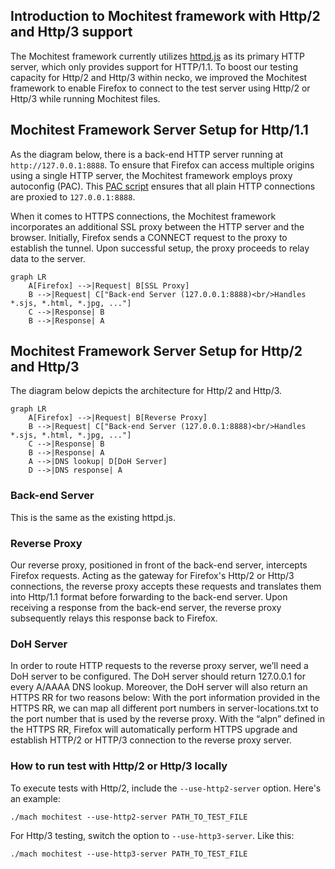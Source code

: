 ## Introduction to Mochitest framework with Http/2 and Http/3 support

The Mochitest framework currently utilizes [httpd.js](https://searchfox.org/mozilla-central/source/netwerk/test/httpserver/httpd.js) as its primary HTTP server, which only provides support for HTTP/1.1. To boost our testing capacity for Http/2 and Http/3 within necko, we improved the Mochitest framework to enable Firefox to connect to the test server using Http/2 or Http/3 while running Mochitest files.

## Mochitest Framework Server Setup for Http/1.1
As the diagram below, there is a back-end HTTP server running at `http://127.0.0.1:8888`. To ensure that Firefox can access multiple origins using a single HTTP server, the Mochitest framework employs proxy autoconfig (PAC). This [PAC script](https://searchfox.org/mozilla-central/rev/986024d59bff59819a3ed2f7c1d0f5254cdc3f3d/testing/mozbase/mozprofile/mozprofile/permissions.py#282-326) ensures that all plain HTTP connections are proxied to `127.0.0.1:8888`.

When it comes to HTTPS connections, the Mochitest framework incorporates an additional SSL proxy between the HTTP server and the browser. Initially, Firefox sends a CONNECT request to the proxy to establish the tunnel. Upon successful setup, the proxy proceeds to relay data to the server.

```{mermaid}
graph LR
    A[Firefox] -->|Request| B[SSL Proxy]
    B -->|Request| C["Back-end Server (127.0.0.1:8888)<br/>Handles *.sjs, *.html, *.jpg, ..."]
    C -->|Response| B
    B -->|Response| A
```

## Mochitest Framework Server Setup for Http/2 and Http/3

The diagram below depicts the architecture for Http/2 and Http/3.

```{mermaid}
graph LR
    A[Firefox] -->|Request| B[Reverse Proxy]
    B -->|Request| C["Back-end Server (127.0.0.1:8888)<br/>Handles *.sjs, *.html, *.jpg, ..."]
    C -->|Response| B
    B -->|Response| A
    A -->|DNS lookup| D[DoH Server]
    D -->|DNS response| A
```

### Back-end Server

This is the same as the existing httpd.js.

### Reverse Proxy

Our reverse proxy, positioned in front of the back-end server, intercepts Firefox requests. Acting as the gateway for Firefox's Http/2 or Http/3 connections, the reverse proxy accepts these requests and translates them into Http/1.1 format before forwarding to the back-end server. Upon receiving a response from the back-end server, the reverse proxy subsequently relays this response back to Firefox.

### DoH Server

In order to route HTTP requests to the reverse proxy server, we’ll need a DoH server to be configured. The DoH server should return 127.0.0.1 for every A/AAAA DNS lookup.
Moreover, the DoH server will also return an HTTPS RR for two reasons below:
With the port information provided in the HTTPS RR, we can map all different port numbers in server-locations.txt to the port number that is used by the reverse proxy.
With the “alpn” defined in the HTTPS RR, Firefox will automatically perform HTTPS upgrade and establish HTTP/2 or HTTP/3 connection to the reverse proxy server.

### How to run test with Http/2 or Http/3 locally

To execute tests with Http/2, include the `--use-http2-server` option. Here's an example:

```
./mach mochitest --use-http2-server PATH_TO_TEST_FILE
```

For Http/3 testing, switch the option to `--use-http3-server`. Like this:

```
./mach mochitest --use-http3-server PATH_TO_TEST_FILE
```
